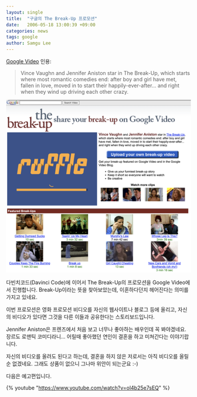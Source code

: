 ```yaml
---
layout: single
title:  "구글의 The Break-Up 프로모션"
date:   2006-05-18 13:00:39 +09:00
categories: news
tags: google
author: Samgu Lee
---
```

[Google Video](http://video.google.com/breakup.html) 인용:

> Vince Vaughn and Jennifer Aniston star in The Break-Up, which starts where most romantic comedies end: after boy and girl have met, fallen in love, moved in to start their happily-ever-after... and right when they wind up driving each other crazy.
 
![The Break-Up 구글 비디오 프로모션](/assets/breakupTile.png)

다빈치코드(Davinci Code)에 이어서 The Break-Up의 프로모션을 Google Video에서 진행합니다. Break-Up이라는 뜻을 찾아보았는데, 이혼하다던지 헤어진다는 의미를 가지고 있네요.

이번 프로모션은 영화 프로모션 비디오를 자신의 웹사이트나 블로그 등에 올리고, 자신의 비디오가 있다면 그것을 다른 이들과 공유한다는 스토리보드입니다.

Jennifer Aniston은 프렌즈에서 처음 보고 너무나 좋아하는 배우인데 꼭 봐야겠네요. 장르도 로맨틱 코미디라니... 어릴때 좋아했던 연인이 결혼을 하고 미쳐간다는 이야기랍니다.

자신의 비디오를 올려도 된다고 하는데, 결혼을 하지 않은 저로서는 아직 비디오를 올릴 순 없겠네요. 그래도 상품이 없으니 그나마 위안이 되는군요 :-)

다음은 예고편입니다.

{% youtube "https://www.youtube.com/watch?v=ol4b25e7sEQ" %}
